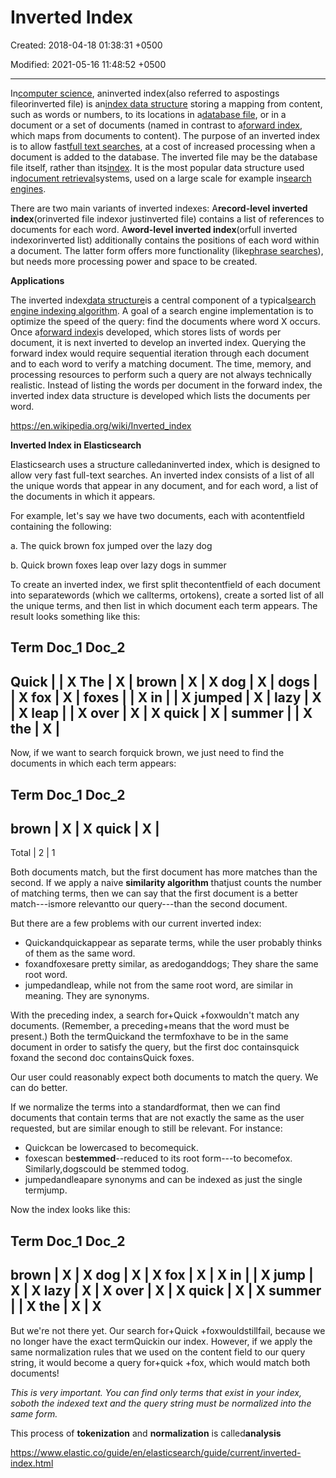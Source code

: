 # Inverted Index

Created: 2018-04-18 01:38:31 +0500

Modified: 2021-05-16 11:48:52 +0500

---

In[computer science](https://en.wikipedia.org/wiki/Computer_science), aninverted index(also referred to aspostings fileorinverted file) is an[index data structure](https://en.wikipedia.org/wiki/Index_(database)) storing a mapping from content, such as words or numbers, to its locations in a[database file](https://en.wikipedia.org/wiki/Table_(database)), or in a document or a set of documents (named in contrast to a[forward index](https://en.wikipedia.org/wiki/Forward_index), which maps from documents to content). The purpose of an inverted index is to allow fast[full text searches](https://en.wikipedia.org/wiki/Full_text_search), at a cost of increased processing when a document is added to the database. The inverted file may be the database file itself, rather than its[index](https://en.wikipedia.org/wiki/Index_(database)). It is the most popular data structure used in[document retrieval](https://en.wikipedia.org/wiki/Document_retrieval)systems, used on a large scale for example in[search engines](https://en.wikipedia.org/wiki/Search_engine).



There are two main variants of inverted indexes: A**record-level inverted index**(orinverted file indexor justinverted file) contains a list of references to documents for each word. A**word-level inverted index**(orfull inverted indexorinverted list) additionally contains the positions of each word within a document. The latter form offers more functionality (like[phrase searches](https://en.wikipedia.org/wiki/Phrase_search)), but needs more processing power and space to be created.



**Applications**

The inverted index[data structure](https://en.wikipedia.org/wiki/Data_structure)is a central component of a typical[search engine indexing algorithm](https://en.wikipedia.org/wiki/Index_(search_engine)). A goal of a search engine implementation is to optimize the speed of the query: find the documents where word X occurs. Once a[forward index](https://en.wikipedia.org/wiki/Search_engine_indexing#The_forward_index)is developed, which stores lists of words per document, it is next inverted to develop an inverted index. Querying the forward index would require sequential iteration through each document and to each word to verify a matching document. The time, memory, and processing resources to perform such a query are not always technically realistic. Instead of listing the words per document in the forward index, the inverted index data structure is developed which lists the documents per word.



<https://en.wikipedia.org/wiki/Inverted_index>



**Inverted Index in Elasticsearch**

Elasticsearch uses a structure calledaninverted index, which is designed to allow very fast full-text searches. An inverted index consists of a list of all the unique words that appear in any document, and for each word, a list of the documents in which it appears.



For example, let's say we have two documents, each with acontentfield containing the following:

a.  The quick brown fox jumped over the lazy dog

b.  Quick brown foxes leap over lazy dogs in summer



To create an inverted index, we first split thecontentfield of each document into separatewords (which we callterms, ortokens), create a sorted list of all the unique terms, and then list in which document each term appears. The result looks something like this:

Term Doc_1 Doc_2
-------------------------
Quick | | X
The | X |
brown | X | X
dog | X |
dogs | | X
fox | X |
foxes | | X
in | | X
jumped | X |
lazy | X | X
leap | | X
over | X | X
quick | X |
summer | | X
the | X |
------------------------



Now, if we want to search forquick brown, we just need to find the documents in which each term appears:

Term Doc_1 Doc_2
-------------------------
brown | X | X
quick | X |
------------------------
Total | 2 | 1



Both documents match, but the first document has more matches than the second. If we apply a naive **similarity algorithm** thatjust counts the number of matching terms, then we can say that the first document is a better match---ismore relevantto our query---than the second document.



But there are a few problems with our current inverted index:
-   Quickandquickappear as separate terms, while the user probably thinks of them as the same word.
-   foxandfoxesare pretty similar, as aredoganddogs; They share the same root word.
-   jumpedandleap, while not from the same root word, are similar in meaning. They are synonyms.



With the preceding index, a search for+Quick +foxwouldn't match any documents. (Remember, a preceding+means that the word must be present.) Both the termQuickand the termfoxhave to be in the same document in order to satisfy the query, but the first doc containsquick foxand the second doc containsQuick foxes.



Our user could reasonably expect both documents to match the query. We can do better.



If we normalize the terms into a standardformat, then we can find documents that contain terms that are not exactly the same as the user requested, but are similar enough to still be relevant. For instance:
-   Quickcan be lowercased to becomequick.
-   foxescan be**stemmed**--reduced to its root form---to becomefox. Similarly,dogscould be stemmed todog.
-   jumpedandleapare synonyms and can be indexed as just the single termjump.



Now the index looks like this:

Term Doc_1 Doc_2
-------------------------
brown | X | X
dog | X | X
fox | X | X
in | | X
jump | X | X
lazy | X | X
over | X | X
quick | X | X
summer | | X
the | X | X
------------------------



But we're not there yet. Our search for+Quick +foxwouldstillfail, because we no longer have the exact termQuickin our index. However, if we apply the same normalization rules that we used on the content field to our query string, it would become a query for+quick +fox, which would match both documents!



*This is very important. You can find only terms that exist in your index, soboth the indexed text and the query string must be normalized into the same form.*



This process of **tokenization** and **normalization** is called**analysis**



<https://www.elastic.co/guide/en/elasticsearch/guide/current/inverted-index.html>
